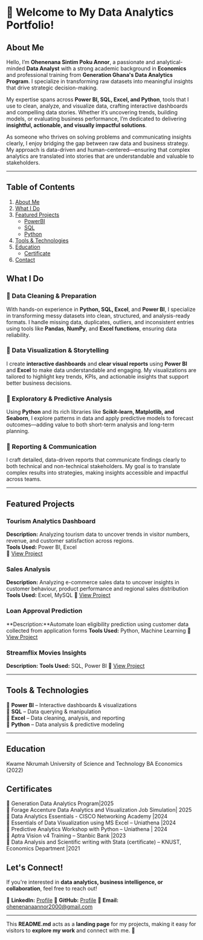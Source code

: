# 👋 Welcome to My Data Analytics Portfolio!  
## About Me
Hello, I’m **Ohenenana Sintim Poku Annor**, a passionate and analytical-minded **Data Analyst** with a strong academic background in **Economics** and professional training from **Generation Ghana's Data Analytics Program**. I specialize in transforming raw datasets into meaningful insights that drive strategic decision-making.

My expertise spans across **Power BI, SQL, Excel, and Python**, tools that I use to clean, analyze, and visualize data, crafting interactive dashboards and compelling data stories. Whether it’s uncovering trends, building models, or evaluating business performance, I’m dedicated to delivering **insightful, actionable, and visually impactful solutions**.

As someone who thrives on solving problems and communicating insights clearly, I enjoy bridging the gap between raw data and business strategy. My approach is data-driven and human-centered—ensuring that complex analytics are translated into stories that are understandable and valuable to stakeholders.

---
## Table of Contents
1. [About Me](#about-me)
2. [What I Do](#what-i-do)
3. [Featured Projects](#featured-projects)
    - [PowerBI](#tourism-analytics-dashboard)
    - [SQL](#sales-analysis)
    - [Python](#loan-approval-prediction)
4. [Tools & Technologies](#tools--technologies)
5. [Education](#education)
    - [Certificate](#certificates)
6. [Contact](#lets-connect)

      
##  What I Do  

### 📌 Data Cleaning & Preparation  
With hands-on experience in **Python, SQL, Excel**, and **Power BI**, I specialize in transforming messy datasets into clean, structured, and analysis-ready formats. I handle missing data, duplicates, outliers, and inconsistent entries using tools like **Pandas**, **NumPy**, and **Excel functions**, ensuring data reliability.

### 📌 Data Visualization & Storytelling  
I create **interactive dashboards** and **clear visual reports** using **Power BI** and **Excel** to make data understandable and engaging. My visualizations are tailored to highlight key trends, KPIs, and actionable insights that support better business decisions.

### 📌 Exploratory & Predictive Analysis  
Using **Python** and its rich libraries like **Scikit-learn, Matplotlib, and Seaborn**, I explore patterns in data and apply predictive models to forecast outcomes—adding value to both short-term analysis and long-term planning.

### 📌 Reporting & Communication  
I craft detailed, data-driven reports that communicate findings clearly to both technical and non-technical stakeholders. My goal is to translate complex results into strategies, making insights accessible and impactful across teams.

---

## Featured Projects  

### **Tourism Analytics Dashboard**  
**Description:** Analyzing tourism data to uncover trends in visitor numbers, revenue, and customer satisfaction across regions.  
**Tools Used:** Power BI, Excel  
📌 [View Project](https://github.com/Ohenenanaannor/DA_Projects/tree/master/Tourism_Analysis) 

### **Sales Analysis**
**Description:** Analyzing e-commerce sales data to uncover insights in customer behaviour, product performance and regional sales distribution
**Tools Used:** Excel, MySQL
📌 [View Project](https://github.com/Ohenenanaannor/DA_Projects/tree/master/E-commerce%20Sales%20Analysis) 

### **Loan Approval Prediction**
**Description:**Automate loan eligibility prediction using customer data collected from application forms
**Tools Used:** Python, Machine Learning 
📌 [View Project](https://github.com/Ohenenanaannor/DA_Projects/tree/master/Finance%20Loan%20Approval%20Prediction) 

### **Streamflix Movies Insights**
**Description:**
**Tools Used:** SQL, Power BI
📌 [View Project]() 

---

##  Tools & Technologies  
🔹 **Power BI** – Interactive dashboards & visualizations  
🔹 **SQL** – Data querying & manipulation  
🔹 **Excel** – Data cleaning, analysis, and reporting  
🔹 **Python** – Data analysis & predictive modeling  

---
##  Education
Kwame Nkrumah University of Science and Technology
BA Economics (2022)

## Certificates
🔹	Generation Data Analytics Program|2025   
🔹  Forage Accenture Data Analytics and Visualization Job Simulation| 2025  
🔹	Data Analytics Essentials - CISCO Networking Academy |2024  
🔹	Essentials of Data Visualization using MS Excel – Uniathena |2024  
🔹	Predictive Analytics Workshop with Python – Uniathena | 2024  
🔹	Aptra Vision v4 Training – Stanbic Bank |2023  
🔹	Data Analysis and Scientific writing with Stata (certificate) – KNUST, Economics Department |2021  


## Let's Connect!  
If you're interested in **data analytics, business intelligence, or collaboration**, feel free to reach out!  

📌 **LinkedIn:** [Profile](https://www.linkedin.com/in/ohenenana-annor-sintim-poku)
📌 **GitHub:** [Profile](https://github.com/Ohenenanaannor)
📌 **Email:** [ohenenanaannor2000@gmail.com](mailto:ohenenanaannor2000@gmail.com)
  

---

This **README.md** acts as a **landing page** for my projects, making it easy for visitors to **explore my work** and connect with me. 🚀  

